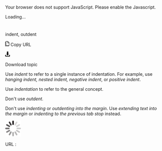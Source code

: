 Your browser does not support JavaScript. Please enable the Javascript.

Loading...

# 

indent, outdent

![Copy URL](media/indent-outdent/Copy.png)
Copy URL

![Download](media/indent-outdent/Download.png)

Download topic

Use *indent* to refer to a single instance of indentation. For example, use *hanging indent, nested indent, negative indent*, or *positive indent*. 

Use *indentation* to refer to the general concept.

Don't use *outdent.*

Don't use *indenting* or *outdenting into the margin*. Use *extending text into the margin* or *indenting to the previous tab stop* instead.

![In progress](media/indent-outdent/activity-large.gif)

URL :
